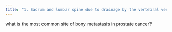 ```yaml
---
title: "1. Sacrum and lumbar spine due to drainage by the vertebral venous complex"
---
```

what is the most common site of bony metastasis in prostate cancer?

